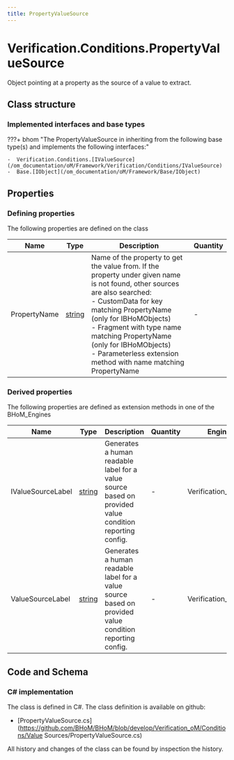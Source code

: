 ```yaml
---
title: PropertyValueSource
---
```


# Verification.Conditions.PropertyValueSource

Object pointing at a property as the source of a value to extract.

## Class structure

### Implemented interfaces and base types

???+ bhom "The PropertyValueSource in inheriting from the following base type(s) and implements the following interfaces:"

    -  Verification.Conditions.[IValueSource](/om_documentation/oM/Framework/Verification/Conditions/IValueSource)
    -  Base.[IObject](/om_documentation/oM/Framework/Base/IObject)


## Properties



### Defining properties

The following properties are defined on the class

| Name             | Type             | Description      | Quantity         |
|------------------|------------------|------------------|------------------|
| PropertyName | [string](https://learn.microsoft.com/en-us/dotnet/api/System.String?view=netstandard-2.0) | Name of the property to get the value from. If the property under given name is not found, other sources are also searched:<br>- CustomData for key matching PropertyName (only for IBHoMObjects)<br>- Fragment with type name matching PropertyName (only for IBHoMObjects)<br>- Parameterless extension method with name matching PropertyName | - |


### Derived properties

The following properties are defined as extension methods in one of the BHoM_Engines

| Name             | Type             | Description      | Quantity         | Engine           |
|------------------|------------------|------------------|------------------|------------------|
| IValueSourceLabel | [string](https://learn.microsoft.com/en-us/dotnet/api/System.String?view=netstandard-2.0) | Generates a human readable label for a value source based on provided value condition reporting config. | - | Verification_Engine |
| ValueSourceLabel | [string](https://learn.microsoft.com/en-us/dotnet/api/System.String?view=netstandard-2.0) | Generates a human readable label for a value source based on provided value condition reporting config. | - | Verification_Engine |


## Code and Schema

### C# implementation

The class is defined in C#. The class definition is available on github:

- [PropertyValueSource.cs](https://github.com/BHoM/BHoM/blob/develop/Verification_oM/Conditions/Value Sources/PropertyValueSource.cs)

All history and changes of the class can be found by inspection the history.
